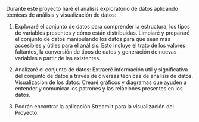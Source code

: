 Durante este proyecto haré el análisis exploratorio de datos aplicando técnicas de análisis y visualización de datos:

1. Exploraré el conjunto de datos para comprender la estructura, los tipos de variables presentes y cómo están distribuidas.
   Limpiaré y prepararé el conjunto de datos manipulando los datos para que sean más accesibles y útiles para el análisis. Esto incluye el trato de los valores faltantes, la conversión de tipos de datos y generación de nuevas variables a partir de las existentes.
   
2. Analizaré el conjunto de datos: Extraeré información útil y significativa del conjunto de datos a través de diversas técnicas de análisis de datos.
   Visualización de los datos: Crearé gráficos y diagramas que ayuden a entender y comunicar los patrones y las relaciones presentes en los datos.

3. Podrán encontrar la aplicación Streamlit para la visualización del Proyecto.
